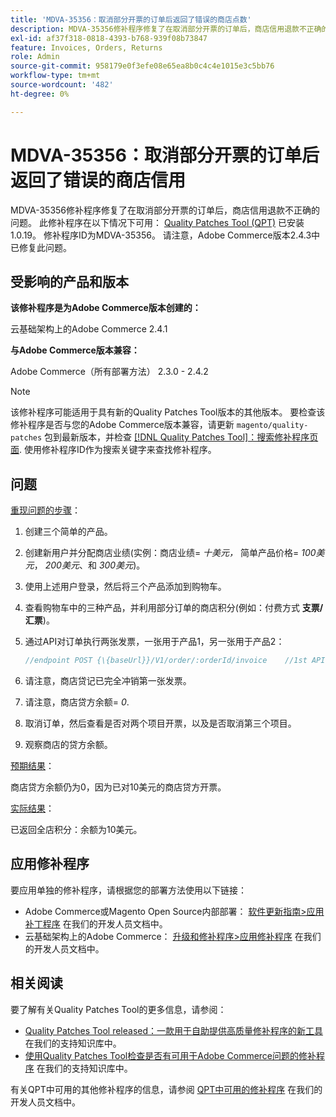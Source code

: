 ```yaml
---
title: 'MDVA-35356：取消部分开票的订单后返回了错误的商店点数'
description: MDVA-35356修补程序修复了在取消部分开票的订单后，商店信用退款不正确的问题。 安装[Quality Patches Tool (QPT)](/help/announcements/adobe-commerce-announcements/magento-quality-patches-released-new-tool-to-self-serve-quality-patches.md) 1.0.19后，即可使用此修补程序。 修补程序ID为MDVA-35356。 请注意，Adobe Commerce版本2.4.3中已修复此问题。
exl-id: af37f318-0818-4393-b768-939f08b73847
feature: Invoices, Orders, Returns
role: Admin
source-git-commit: 958179e0f3efe08e65ea8b0c4c4e1015e3c5bb76
workflow-type: tm+mt
source-wordcount: '482'
ht-degree: 0%

---
```


# MDVA-35356：取消部分开票的订单后返回了错误的商店信用

MDVA-35356修补程序修复了在取消部分开票的订单后，商店信用退款不正确的问题。 此修补程序在以下情况下可用： [Quality Patches Tool (QPT)](/help/announcements/adobe-commerce-announcements/magento-quality-patches-released-new-tool-to-self-serve-quality-patches.md) 已安装1.0.19。 修补程序ID为MDVA-35356。 请注意，Adobe Commerce版本2.4.3中已修复此问题。

## 受影响的产品和版本

**该修补程序是为Adobe Commerce版本创建的：**

云基础架构上的Adobe Commerce 2.4.1

**与Adobe Commerce版本兼容：**

Adobe Commerce（所有部署方法） 2.3.0 - 2.4.2

>[!NOTE]
>
>该修补程序可能适用于具有新的Quality Patches Tool版本的其他版本。 要检查该修补程序是否与您的Adobe Commerce版本兼容，请更新 `magento/quality-patches` 包到最新版本，并检查 [[!DNL Quality Patches Tool]：搜索修补程序页面](https://devdocs.magento.com/quality-patches/tool.html#patch-grid). 使用修补程序ID作为搜索关键字来查找修补程序。

## 问题

<u>重现问题的步骤</u>：

1. 创建三个简单的产品。
1. 创建新用户并分配商店业绩(实例：商店业绩= *十美元，* 简单产品价格= *100美元*， *200美元*、和 *300美元*)。
1. 使用上述用户登录，然后将三个产品添加到购物车。
1. 查看购物车中的三种产品，并利用部分订单的商店积分(例如：付费方式 **支票/汇票**)。
1. 通过API对订单执行两张发票，一张用于产品1，另一张用于产品2：

   ```php
   //endpoint POST {\{baseUrl}}/V1/order/:orderId/invoice    //1st API call:    {    "capture": true,    "items": [    {    "order_item_id": 1,    "qty": 1    }    ],    "notify": true,    "appendComment": false    }    //2nd API call:    {    "capture": true,    "items": [    {    "order_item_id": 2,    "qty": 1    }    ],    "notify": true,    "appendComment": false    }
   ```

1. 请注意，商店贷记已完全冲销第一张发票。
1. 请注&#x200B;意，商店贷方余额= *0*.
1. 取消订单，然后查看是否对两个项目开票，以及是否取消第三个项目。
1. 观察商店的贷方余额。

<u>预期结果</u>：

商店贷方余额仍为0，因为已对10美元的商店贷方开票。

<u>实际结果</u>：

已返回全店积分：余额为10美元。

## 应用修补程序

要应用单独的修补程序，请根据您的部署方法使用以下链接：

* Adobe Commerce或Magento Open Source内部部署： [软件更新指南>应用补丁程序](https://devdocs.magento.com/guides/v2.4/comp-mgr/patching/mqp.html) 在我们的开发人员文档中。
* 云基础架构上的Adobe Commerce： [升级和修补程序>应用修补程序](https://devdocs.magento.com/cloud/project/project-patch.html) 在我们的开发人员文档中。

## 相关阅读

要了解有关Quality Patches Tool的更多信息，请参阅：

* [Quality Patches Tool released：一款用于自助提供高质量修补程序的新工具](/help/announcements/adobe-commerce-announcements/magento-quality-patches-released-new-tool-to-self-serve-quality-patches.md) 在我们的支持知识库中。
* [使用Quality Patches Tool检查是否有可用于Adobe Commerce问题的修补程序](/help/support-tools/patches-available-in-qpt-tool/check-patch-for-magento-issue-with-magento-quality-patches.md) 在我们的支持知识库中。

有关QPT中可用的其他修补程序的信息，请参阅 [QPT中可用的修补程序](https://devdocs.magento.com/quality-patches/tool.html#patch-grid) 在我们的开发人员文档中。
